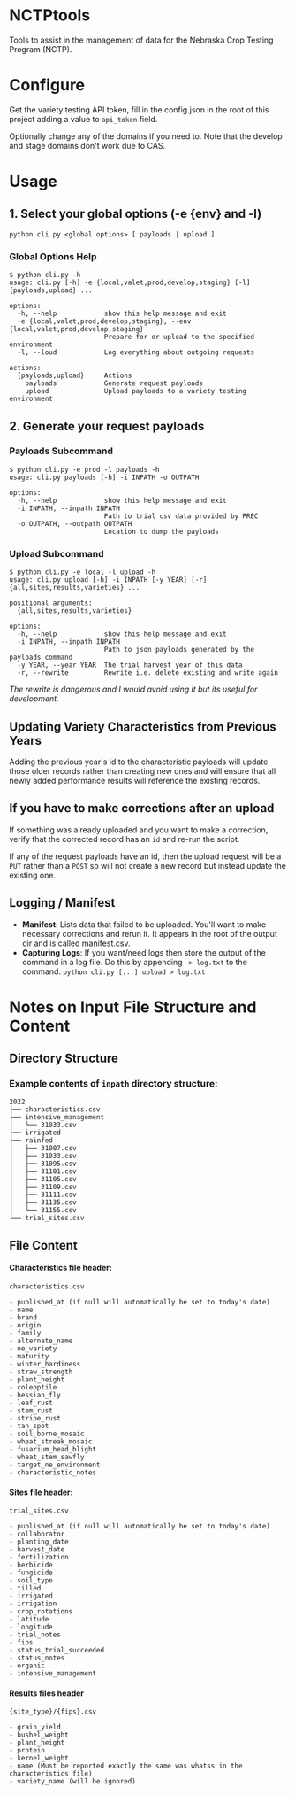 # NCTPtools

Tools to assist in the management of data for the Nebraska Crop Testing Program (NCTP).

# Configure

Get the variety testing API token, fill in the config.json in the root of this project adding a value to `api_token` field.

Optionally change any of the domains if you need to. Note that the develop and stage domains don't work due to CAS.

# Usage

## 1. Select your global options (-e {env} and -l)

`python cli.py <global options> [ payloads | upload ]`

### Global Options Help
```
$ python cli.py -h
usage: cli.py [-h] -e {local,valet,prod,develop,staging} [-l] {payloads,upload} ...

options:
  -h, --help            show this help message and exit
  -e {local,valet,prod,develop,staging}, --env {local,valet,prod,develop,staging}
                        Prepare for or upload to the specified environment
  -l, --loud            Log everything about outgoing requests

actions:
  {payloads,upload}     Actions
    payloads            Generate request payloads
    upload              Upload payloads to a variety testing environment
```

## 2. Generate your request payloads


### Payloads Subcommand
```
$ python cli.py -e prod -l payloads -h
usage: cli.py payloads [-h] -i INPATH -o OUTPATH

options:
  -h, --help            show this help message and exit
  -i INPATH, --inpath INPATH
                        Path to trial csv data provided by PREC
  -o OUTPATH, --outpath OUTPATH
                        Location to dump the payloads
```


### Upload Subcommand
```
$ python cli.py -e local -l upload -h                                   
usage: cli.py upload [-h] -i INPATH [-y YEAR] [-r] {all,sites,results,varieties} ...

positional arguments:
  {all,sites,results,varieties}

options:
  -h, --help            show this help message and exit
  -i INPATH, --inpath INPATH
                        Path to json payloads generated by the payloads command
  -y YEAR, --year YEAR  The trial harvest year of this data
  -r, --rewrite         Rewrite i.e. delete existing and write again
```

_*The rewrite is dangerous and I would avoid using it but its useful for development.*_

## Updating Variety Characteristics from Previous Years

Adding the previous year's id to the characteristic payloads will update those older records rather than creating new ones and will ensure that all newly added performance results will reference the existing records.

## If you have to make corrections after an upload
If something was already uploaded and you want to make a correction, verify that the corrected record has an `id` and re-run the script. 

If any of the request payloads have an id, then the upload request will be a `PUT` rather than a `POST` so will not create a new record but instead update the existing one.

## Logging / Manifest

- **Manifest**: Lists data that failed to be uploaded. You'll want to make necessary corrections and rerun it. It appears in the root of the output dir and is called manifest.csv.
- **Capturing Logs**: If you want/need logs then store the output of the command in a log file. Do this by appending ` > log.txt` to the command. `python cli.py [...] upload > log.txt`


# Notes on Input File Structure and Content

## Directory Structure

### Example contents of `inpath` directory structure:
```
2022
├── characteristics.csv
├── intensive_management
│   └── 31033.csv
├── irrigated
├── rainfed
│   ├── 31007.csv
│   ├── 31033.csv
│   ├── 31095.csv
│   ├── 31101.csv
│   ├── 31105.csv
│   ├── 31109.csv
│   ├── 31111.csv
│   ├── 31135.csv
│   └── 31155.csv
└── trial_sites.csv
```

## File Content
#### Characteristics file header:
`characteristics.csv`
```
- published_at (if null will automatically be set to today's date)
- name
- brand
- origin
- family
- alternate_name
- ne_variety
- maturity
- winter_hardiness
- straw_strength
- plant_height
- coleoptile
- hessian_fly
- leaf_rust
- stem_rust
- stripe_rust
- tan_spot
- soil_borne_mosaic
- wheat_streak_mosaic
- fusarium_head_blight
- wheat_stem_sawfly
- target_ne_environment
- characteristic_notes
```

#### Sites file header:
`trial_sites.csv`
```
- published_at (if null will automatically be set to today's date)
- collaborator
- planting_date
- harvest_date
- fertilization
- herbicide
- fungicide
- soil_type
- tilled
- irrigated
- irrigation
- crop_rotations
- latitude
- longitude
- trial_notes
- fips
- status_trial_succeeded
- status_notes
- organic
- intensive_management
```

#### Results files header
`{site_type}/{fips}.csv`
```
- grain_yield
- bushel_weight
- plant_height
- protein
- kernel_weight
- name (Must be reported exactly the same was whatss in the characteristics file)
- variety_name (will be ignored)
```